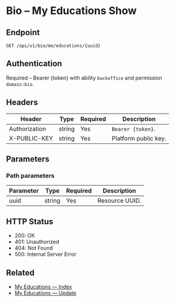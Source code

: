 # Bio – My Educations Show

## Endpoint

```
GET /api/v1/bio/me/educations/{uuid}
```

## Authentication

Required – Bearer {token} with ability `backoffice` and permission `domain:bio`.

## Headers

| Header           | Type   | Required | Description |
| ---------------- | ------ | -------- | ----------- |
| Authorization    | string | Yes      | `Bearer {token}`. |
| X-PUBLIC-KEY     | string | Yes      | Platform public key. |

## Parameters

### Path parameters

| Parameter | Type   | Required | Description |
| --------- | ------ | -------- | ----------- |
| uuid      | string | Yes      | Resource UUID. |

## HTTP Status

- 200: OK
- 401: Unauthorized
- 404: Not Found
- 500: Internal Server Error

## Related

- [My Educations — Index](MyEducationsIndex.md)
- [My Educations — Update](MyEducationsUpdate.md)
